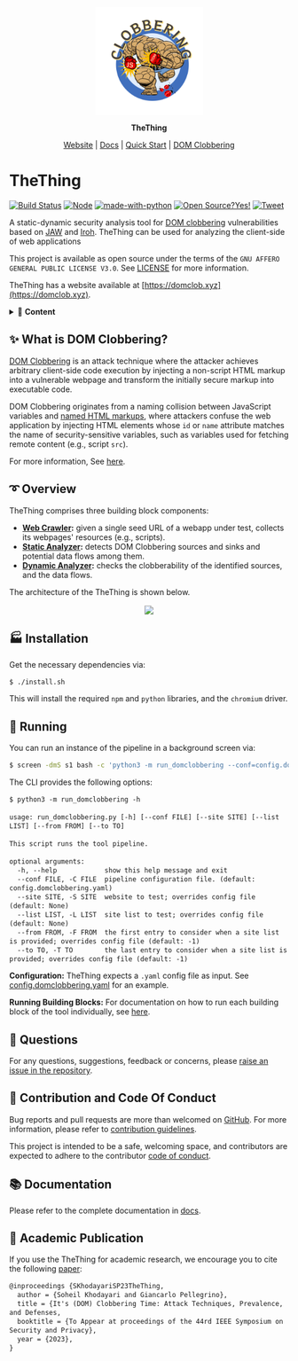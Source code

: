 <p align="center">
	<a href="//soheilkhodayari.github.io/JAW/">
		<img align="center" alt="TheThing" src="docs/assets/logo.png" height="195">
	</a>
</p>

<p align="center">
	<span><b> TheThing </b></span>
</p>

<p align="center">
	<a href="https://domclob.xyz">Website</a> |
	<a href="https://github.com/SoheilKhodayari/TheThing/tree/master/docs">Docs</a> |
	<a href="https://github.com/SoheilKhodayari/TheThing/tree/master/docs/thething.md">Quick Start</a> |
	<a href="https://domclob.xyz/wiki">DOM Clobbering</a>
</p>


# TheThing


[![Build Status](https://travis-ci.org/boennemann/badges.svg?branch=master)](https://travis-ci.org/boennemann/badges) [![Node](https://img.shields.io/badge/node%40latest-%3E%3D%206.0.0-brightgreen.svg)](https://img.shields.io/badge/node%40latest-%3E%3D%206.0.0-brightgreen.svg) [![made-with-python](https://img.shields.io/badge/Made%20with-Python-1f425f.svg)](https://www.python.org/) [![Open Source?Yes!](https://badgen.net/badge/Open%20Source%20%3F/Yes%21/blue?icon=github)](https://github.com/Naereen/badges/) [![Tweet](https://img.shields.io/twitter/url/http/shields.io.svg?style=social)](https://twitter.com/intent/tweet?text=Find%20DOM%20Clobbering%20vulnerabilities%20with%20TheThing&url=https://github.com/SoheilKhodayari/TheThing)


A static-dynamic security analysis tool for [DOM clobbering](https://portswigger.net/web-security/dom-based/dom-clobbering) vulnerabilities based on [JAW](https://soheilkhodayari.github.io/JAW/) and [Iroh](https://github.com/maierfelix/Iroh). TheThing can be used for analyzing the client-side of web applications 

This project is available as open source under the terms of the `GNU AFFERO GENERAL PUBLIC LICENSE V3.0`. See [LICENSE](LICENSE) for more information.

TheThing has a website available at [https://domclob.xyz](https://domclob.xyz). 


<details>
<summary>📓 <b>Content</b></summary>

## Table of Contents

- [DOM Clobbering](#-dom-clobbering)
	- [Techniques](https://github.com/SoheilKhodayari/TheThing/tree/master/docs/dom-clobbering/dom-clobbering.md)
- [Overview of TheThing](#-overview)
	- [Crawler](https://github.com/SoheilKhodayari/TheThing/tree/master/crawler)
	- [Static Analysis](https://github.com/SoheilKhodayari/TheThing/tree/master/analyses/domclobbering)
	- [Dynamic Analysis](https://github.com/SoheilKhodayari/TheThing/tree/master/dynamic)
- [Installation](#-installation)
- [Running](#-running)
- [Further Documentation](#-documentation)
	- [Building Blocks](https://github.com/SoheilKhodayari/TheThing/tree/master/docs/thething.md)
	- [Crawling](https://github.com/SoheilKhodayari/TheThing/tree/master/docs/crawling/crawlers.md)
	- [Static Analysis](https://github.com/SoheilKhodayari/TheThing/tree/master/docs/thething.md#static-analyzer)
	- [Syntax Tree](https://github.com/SoheilKhodayari/TheThing/tree/master/docs/hpg/syntax-tree.md)
	- [Property Graph Nodes](https://github.com/SoheilKhodayari/TheThing/tree/master/docs/hpg/hpg-nodes.md)
	- [Property Edges](https://github.com/SoheilKhodayari/TheThing/tree/master/docs/hpg/hpg-edges.md)
	- [Property Graph Querying](https://github.com/SoheilKhodayari/TheThing/tree/master/docs/hpg/hpg-querying.md)
	- [Neo4j Docker](https://github.com/SoheilKhodayari/TheThing/tree/master/docs/thething/neo4j/neo4j-docker.md)
	- [Dynamic Analysis](https://github.com/SoheilKhodayari/TheThing/tree/master/docs/thething.md#dynamic-analyzer)
- [Contribution and Code of Conduct](#-contribution-and-code-of-conduct)
- [Academic Publication](#-academic-publication)

</details>



## ✨ What is DOM Clobbering? 


[DOM Clobbering](https://portswigger.net/web-security/dom-based/dom-clobbering) is an attack technique where the attacker achieves arbitrary client-side code execution by injecting a non-script HTML markup into a vulnerable webpage and transform the initially secure markup into executable code. 

DOM Clobbering originates from a naming collision between JavaScript variables and [named HTML markups](https://html.spec.whatwg.org/multipage/window-object.html#named-access-on-the-window-object), where attackers confuse the web application by injecting HTML elements whose `id` or `name` attribute matches the name of security-sensitive variables, such as variables used for fetching remote content (e.g., script `src`). 

For more information, See [here](https://domclob.xyz/wiki).


## ➰ Overview 

TheThing comprises three building block components: 

- **[Web Crawler](https://github.com/SoheilKhodayari/TheThing/tree/master/crawler):** given a single seed URL of a webapp under test, collects its webpages' resources (e.g., scripts).
- **[Static Analyzer](https://github.com/SoheilKhodayari/TheThing/tree/master/analyses/domclobbering):** detects DOM Clobbering sources and sinks and potential data flows among them.
- **[Dynamic Analyzer](https://github.com/SoheilKhodayari/TheThing/tree/master/dynamic):** checks the clobberability of the identified sources, and the data flows. 


The architecture of the TheThing is shown below.

<p align="center">
  <img align="center" width="900" src="https://github.com/SoheilKhodayari/TheThing/blob/master/docs/assets/architecture.png?raw=true">
</p>



## 🏭 Installation

Get the necessary dependencies via:
```bash
$ ./install.sh
```

This will install the required `npm` and `python` libraries, and the `chromium` driver.


## 🚀 Running


You can run an instance of the pipeline in a background screen via: 
```bash
$ screen -dmS s1 bash -c 'python3 -m run_domclobbering --conf=config.domclobbering.yaml; exec sh'
```

The CLI provides the following options:

```
$ python3 -m run_domclobbering -h

usage: run_domclobbering.py [-h] [--conf FILE] [--site SITE] [--list LIST] [--from FROM] [--to TO]

This script runs the tool pipeline.

optional arguments:
  -h, --help            show this help message and exit
  --conf FILE, -C FILE  pipeline configuration file. (default: config.domclobbering.yaml)
  --site SITE, -S SITE  website to test; overrides config file (default: None)
  --list LIST, -L LIST  site list to test; overrides config file (default: None)
  --from FROM, -F FROM  the first entry to consider when a site list is provided; overrides config file (default: -1)
  --to TO, -T TO        the last entry to consider when a site list is provided; overrides config file (default: -1)

```


**Configuration:** TheThing expects a `.yaml` config file as input. See [config.domclobbering.yaml](https://github.com/SoheilKhodayari/TheThing/blob/master/config.domclobbering.yaml) for an example.


**Running Building Blocks:** For documentation on how to run each building block of the tool individually, see [here](https://github.com/SoheilKhodayari/TheThing/tree/master/docs/thething.md). 


## 🙋 Questions

For any questions, suggestions, feedback or concerns, please [raise an issue in the repository](https://github.com/SoheilKhodayari/TheThing/issues). 


## 🎃 Contribution and Code Of Conduct

Bug reports and pull requests are more than welcomed on [GitHub](/pulls). For more information, please refer to [contribution guidelines](https://github.com/SoheilKhodayari/TheThing/blob/master/docs/contributions.md). 

This project is intended to be a safe, welcoming space, and contributors are expected to adhere to the contributor [code of conduct](https://github.com/SoheilKhodayari/TheThing/blob/master/CODE_OF_CONDUCT.md). 


## 📚 Documentation

Please refer to the complete documentation in [docs](https://github.com/SoheilKhodayari/TheThing/tree/master/docs).


## 📝 Academic Publication

If you use the TheThing for academic research, we encourage you to cite the following [paper](#coming-soon):

```
@inproceedings {SKhodayariSP23TheThing,
  author = {Soheil Khodayari and Giancarlo Pellegrino},
  title = {It's (DOM) Clobbering Time: Attack Techniques, Prevalence, and Defenses,
  booktitle = {To Appear at proceedings of the 44rd IEEE Symposium on Security and Privacy},
  year = {2023},
}
```



